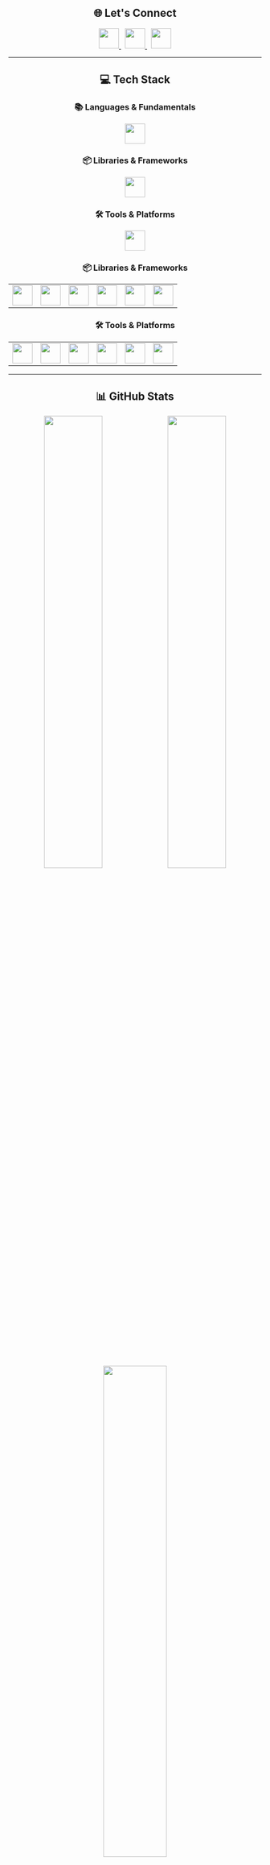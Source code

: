 <h2 align="center">🌐 Let's Connect</h2>
<p align="center">
  <a href="https://instagram.com/scripted.gaurav" target="_blank">
    <img src="https://skillicons.dev/icons?i=instagram" height="40" />
  </a>&nbsp;
  <a href="https://x.com/_gauravchauhann" target="_blank">
    <img src="https://skillicons.dev/icons?i=twitter" height="40" />
  </a>&nbsp;
  <a href="mailto:gauravchauhan2318@gmail.com">
    <img src="https://skillicons.dev/icons?i=gmail" height="40" />
  </a>
</p>

---

<h2 align="center">💻 Tech Stack</h2>

<h3 align="center">📚 Languages & Fundamentals</h3>
<p align="center">
  <img src="https://skillicons.dev/icons?i=c,cpp,python,java,html,css,js" height="40" />
</p>

<h3 align="center">📦 Libraries & Frameworks</h3>
<p align="center">
  <img src="https://skillicons.dev/icons?i=react,vite,pytorch,pandas,numpy,matplotlib" height="40" />
</p>

<h3 align="center">🛠️ Tools & Platforms</h3>
<p align="center">
  <img src="https://skillicons.dev/icons?i=firebase,gcloud,powershell,figma,canva" height="40" />
</p>


<h3 align="center">📦 Libraries & Frameworks</h3>
<table align="center">
  <tr>
    <td align="center"><img src="https://skillicons.dev/icons?i=react" height="40" /></td>
    <td align="center"><img src="https://skillicons.dev/icons?i=vite" height="40" /></td>
    <td align="center"><img src="https://skillicons.dev/icons?i=pytorch" height="40" /></td>
    <td align="center"><img src="https://skillicons.dev/icons?i=pandas" height="40" /></td>
    <td align="center"><img src="https://skillicons.dev/icons?i=numpy" height="40" /></td>
    <td align="center"><img src="https://skillicons.dev/icons?i=matplotlib" height="40" /></td>
  </tr>
</table>

<h3 align="center">🛠️ Tools & Platforms</h3>
<table align="center">
  <tr>
    <td align="center"><img src="https://skillicons.dev/icons?i=vscode" height="40" /></td>
    <td align="center"><img src="https://skillicons.dev/icons?i=firebase" height="40" /></td>
    <td align="center"><img src="https://skillicons.dev/icons?i=gcloud" height="40" /></td>
    <td align="center"><img src="https://skillicons.dev/icons?i=powershell" height="40" /></td>
    <td align="center"><img src="https://skillicons.dev/icons?i=figma" height="40" /></td>
    <td align="center"><img src="https://skillicons.dev/icons?i=canva" height="40" /></td>
  </tr>
</table>


---

<h2 align="center">📊 GitHub Stats</h2>

<p align="center">
  <img src="https://github-readme-stats.vercel.app/api?username=gauravchauhan13&theme=tokyonight&hide_border=true&show_icons=true&count_private=true" width="48%" />
  <img src="https://streak-stats.demolab.com/?user=gauravchauhan13&theme=tokyonight&hide_border=true" width="48%" />
</p>
<p align="center">
  <img src="https://github-readme-stats.vercel.app/api/top-langs/?username=gauravchauhan13&layout=compact&theme=tokyonight&hide_border=true" width="50%" />
</p>

---

<p align="center">
  <img src="https://visitcount.itsvg.in/api?id=gauravchauhan13&icon=0&color=6" />
</p>
